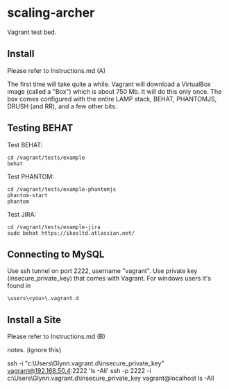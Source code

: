 scaling-archer
==============

Vagrant test bed.

Install
-------

Please refer to Instructions.md (A)

The first time will take quite a while. Vagrant will download a VirtualBox image (called a "Box") which is about 750 Mb. It will do this only once.
The box comes configured with the entire LAMP stack, BEHAT, PHANTOMJS, DRUSH (and RR), and a few other bits.


Testing BEHAT
--------------
Test BEHAT:
	
	cd /vagrant/tests/example	
	behat 

Test PHANTOM:
	
	cd /vagrant/tests/example-phantomjs
	phantom-start	
	phantom

Test JIRA:

	cd /vagrant/tests/example-jira
	sudo behat https://ikosltd.atlassian.net/
	
	
	
Connecting to MySQL
-------------------
Use ssh tunnel on port 2222, username "vagrant".
Use private key (insecure_private_key) that comes with Vagrant. For windows users it's found in 

	\users\<you>\.vagrant.d


Install a Site
--------------

Please refer to Instructions.md (B)
	

notes. (ignore this)
	
ssh -i "c:\Users\Glynn\.vagrant.d\insecure_private_key" vagrant@192.168.50.4:2222 'ls -All'
ssh -p 2222 -i c:\Users\Glynn\.vagrant.d\insecure_private_key vagrant@localhost ls -All
